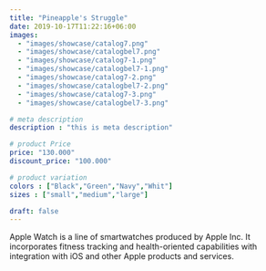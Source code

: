 ```yaml
---
title: "Pineapple's Struggle"
date: 2019-10-17T11:22:16+06:00
images: 
  - "images/showcase/catalog7.png"
  - "images/showcase/catalogbel7.png"
  - "images/showcase/catalog7-1.png"
  - "images/showcase/catalogbel7-1.png"
  - "images/showcase/catalog7-2.png"
  - "images/showcase/catalogbel7-2.png"
  - "images/showcase/catalog7-3.png"
  - "images/showcase/catalogbel7-3.png"

# meta description
description : "this is meta description"

# product Price
price: "130.000"
discount_price: "100.000"

# product variation
colors : ["Black","Green","Navy","Whit"]
sizes : ["small","medium","large"]

draft: false
---
```


Apple Watch is a line of smartwatches produced by Apple Inc. It incorporates fitness tracking and health-oriented capabilities with integration with iOS and other Apple products and services.
